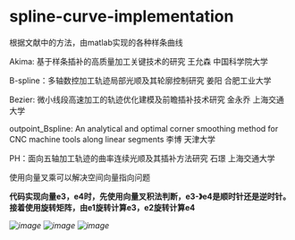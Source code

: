 # spline-curve-implementation
根据文献中的方法，由matlab实现的各种样条曲线

Akima: 基于样条插补的高质量加工关键技术的研究 王允森 中国科学院大学

B-spline：多轴数控加工轨迹局部光顺及其轮廓控制研究 姜阳 合肥工业大学

Bezier: 微小线段高速加工的轨迹优化建模及前瞻插补技术研究 金永乔 上海交通大学

outpoint_Bspline: An analytical and optimal corner smoothing method for CNC machine tools along linear segments 李博 天津大学

PH：面向五轴加工轨迹的曲率连续光顺及其插补方法研究 石璟 上海交通大学

使用向量叉乘可以解决空间向量指向问题

**代码实现向量e3，e4时，先使用向量叉积法判断，e3-》e4是顺时针还是逆时针。接着使用旋转矩阵，由e1旋转计算e3，e2旋转计算e4**   
                  
_![image](https://github.com/user-attachments/assets/81c09a5f-2746-4b37-9c44-f2baf96e9b3f)_
_![image](https://github.com/user-attachments/assets/031b163c-8b84-4c83-9080-9560090a0f83)_
_![image](https://github.com/user-attachments/assets/0433003f-025f-4762-bdda-b1fde81cd4c9)_
